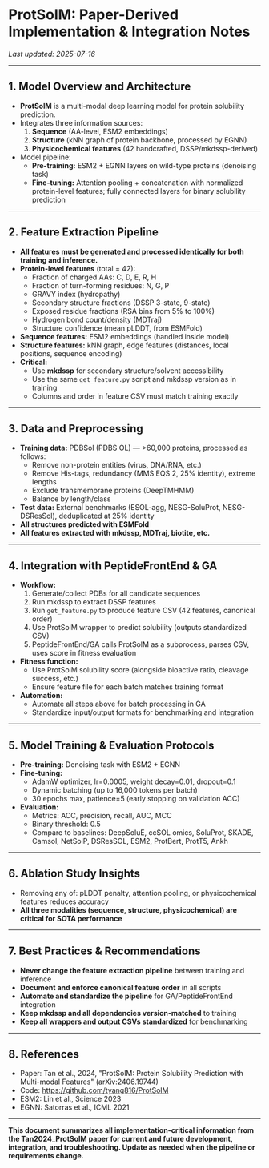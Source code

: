 # ProtSolM: Paper-Derived Implementation & Integration Notes

_Last updated: 2025-07-16_

---

## 1. **Model Overview and Architecture**
- **ProtSolM** is a multi-modal deep learning model for protein solubility prediction.
- Integrates three information sources:
  1. **Sequence** (AA-level, ESM2 embeddings)
  2. **Structure** (kNN graph of protein backbone, processed by EGNN)
  3. **Physicochemical features** (42 handcrafted, DSSP/mkdssp-derived)
- Model pipeline:
  - **Pre-training:** ESM2 + EGNN layers on wild-type proteins (denoising task)
  - **Fine-tuning:** Attention pooling + concatenation with normalized protein-level features; fully connected layers for binary solubility prediction

---

## 2. **Feature Extraction Pipeline**
- **All features must be generated and processed identically for both training and inference.**
- **Protein-level features** (total = 42):
  - Fraction of charged AAs: C, D, E, R, H
  - Fraction of turn-forming residues: N, G, P
  - GRAVY index (hydropathy)
  - Secondary structure fractions (DSSP 3-state, 9-state)
  - Exposed residue fractions (RSA bins from 5% to 100%)
  - Hydrogen bond count/density (MDTraj)
  - Structure confidence (mean pLDDT, from ESMFold)
- **Sequence features:** ESM2 embeddings (handled inside model)
- **Structure features:** kNN graph, edge features (distances, local positions, sequence encoding)
- **Critical:**
  - Use **mkdssp** for secondary structure/solvent accessibility
  - Use the same `get_feature.py` script and mkdssp version as in training
  - Columns and order in feature CSV must match training exactly

---

## 3. **Data and Preprocessing**
- **Training data:** PDBSol (PDBS OL) — >60,000 proteins, processed as follows:
  - Remove non-protein entities (virus, DNA/RNA, etc.)
  - Remove His-tags, redundancy (MMS EQS 2, 25% identity), extreme lengths
  - Exclude transmembrane proteins (DeepTMHMM)
  - Balance by length/class
- **Test data:** External benchmarks (ESOL-agg, NESG-SoluProt, NESG-DSResSol), deduplicated at 25% identity
- **All structures predicted with ESMFold**
- **All features extracted with mkdssp, MDTraj, biotite, etc.**

---

## 4. **Integration with PeptideFrontEnd & GA**
- **Workflow:**
  1. Generate/collect PDBs for all candidate sequences
  2. Run mkdssp to extract DSSP features
  3. Run `get_feature.py` to produce feature CSV (42 features, canonical order)
  4. Use ProtSolM wrapper to predict solubility (outputs standardized CSV)
  5. PeptideFrontEnd/GA calls ProtSolM as a subprocess, parses CSV, uses score in fitness evaluation
- **Fitness function:**
  - Use ProtSolM solubility score (alongside bioactive ratio, cleavage success, etc.)
  - Ensure feature file for each batch matches training format
- **Automation:**
  - Automate all steps above for batch processing in GA
  - Standardize input/output formats for benchmarking and integration

---

## 5. **Model Training & Evaluation Protocols**
- **Pre-training:** Denoising task with ESM2 + EGNN
- **Fine-tuning:**
  - AdamW optimizer, lr=0.0005, weight decay=0.01, dropout=0.1
  - Dynamic batching (up to 16,000 tokens per batch)
  - 30 epochs max, patience=5 (early stopping on validation ACC)
- **Evaluation:**
  - Metrics: ACC, precision, recall, AUC, MCC
  - Binary threshold: 0.5
  - Compare to baselines: DeepSoluE, ccSOL omics, SoluProt, SKADE, Camsol, NetSolP, DSResSOL, ESM2, ProtBert, ProtT5, Ankh

---

## 6. **Ablation Study Insights**
- Removing any of: pLDDT penalty, attention pooling, or physicochemical features reduces accuracy
- **All three modalities (sequence, structure, physicochemical) are critical for SOTA performance**

---

## 7. **Best Practices & Recommendations**
- **Never change the feature extraction pipeline** between training and inference
- **Document and enforce canonical feature order** in all scripts
- **Automate and standardize the pipeline** for GA/PeptideFrontEnd integration
- **Keep mkdssp and all dependencies version-matched** to training
- **Keep all wrappers and output CSVs standardized** for benchmarking

---

## 8. **References**
- Paper: Tan et al., 2024, "ProtSolM: Protein Solubility Prediction with Multi-modal Features" (arXiv:2406.19744)
- Code: https://github.com/tyang816/ProtSolM
- ESM2: Lin et al., Science 2023
- EGNN: Satorras et al., ICML 2021

---

**This document summarizes all implementation-critical information from the Tan2024_ProtSolM paper for current and future development, integration, and troubleshooting. Update as needed when the pipeline or requirements change.**
